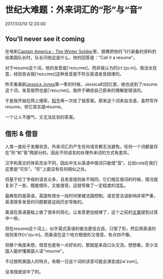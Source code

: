 # 世纪大难题：外来词汇的“形”与“音”
2017/03/10 12:20:00


## You'll never see it coming

在电影[Captain America - The Winter Soldier][a2]里，猎鹰把他的飞行装备的资料扔给美国队长时，队长问他这是什么，他的回答是："Call it a resume"。

对于resume这个词，他的发音是[ˈrezuˌmeɪ]，而非我认为的[rɪ'zjuːm]。我没太在意，经验告诉我[ˈrezuˌmeɪ]这种发音是不符合英语发音规律的。

昨天看美剧[Jessica Jones][jessica]第一季的时候，Jessica的回忆里，她也说到了resume这个词，发音居然也是[ˈrezuˌmeɪ]。我终于确信自己原来的理解是错误的。

于是我开始在网上搜索，[知乎][zhihu]再一次给了我答案。原来这个词来自法语，虽然写作resume，但它其实是résumé。

一个让人不服气，又无法反驳的答案。


## 借形 & 借音

人类一直处于发展状态，外来词汇的产生任何语言都无法避免。任何一个词都是存在“形”和“音”两部分的，因此不同语言的处理外来词的方式有差异。

汉字和英文的体系完全不同，因此中文从英语中借词只能借“音”。比如cola在我们这里是“可乐”。“形”上面没有任何相似之处。

但基于拉丁字母的语言众多，且发音规则各不相同，它们相互借词的时候，情况就复杂了一些，既能借形，又能借音。这就导致了一定程度的混乱。

最典型的是英语，英国有很长一段时间里被法国控制，语言受法语影响非常严重，英语很多发音的问题都是这段历史导致的。

美语在英语基础上做了很多的简化，让发音更加规律了，这个之前的[文章][prevarticle]提到过其中一些。

但在resume这个词上，似乎英式英语的做法更佳合适，只借了形，然后用英语的规则发作[rɪ'zjuːm]。而美语在这个地方既借形又借音，有点四不像。

但换个角度来想，借音也是有一点好处的，那就是来自口头交流。想想看，至少法国人能听懂美国人读"resume"。

不过按照美国人的特点，有朝一日这个词的读音可能会演变成[rə'zʊm]。

没准我就说中了的。


[jessica]: http://www.imdb.com/title/tt2357547/
[a2]: http://www.imdb.com/title/tt1843866/
[zhihu]: https://www.zhihu.com/question/24173240
[prevarticle]: /AmericanEnglishPronunciationBetter.html

